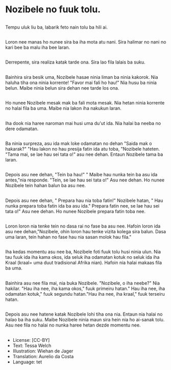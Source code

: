 # Nozibele no fuuk tolu.

##
Tempu uluk liu ba, labarik feto nain tolu ba hili ai.

##
Loron nee manas ho nunee sira ba iha mota atu nani. Sira halimar no nani no kari bee ba malu iha bee laran.

##
Derrepente, sira realiza katak tarde ona. Sira lao fila lalais ba suku.

##
Bainhira sira besik uma, Nozibele hasae ninia liman ba ninia kakorok. Nia haluha tiha ona ninia korrente! "Favor mai fali ho hau!" Nia husu ba ninia belun. Maibe ninia belun sira dehan nee tarde los ona.

##
Ho nunee Nozibele mesak mak ba fali mota mesak. Nia hetan ninia korrente no halai fila ba uma. Maibe nia lakon iha nakukun laran.

##
Iha dook nia haree naroman mai husi uma du'ut ida. Nia halai ba neeba no dere odamatan.

##
Ba ninia surpreza, asu ida mak loke odamatan no dehan "Saida mak o hakarak?" "Hau lakon no hau presija fatin ida atu toba, "Nozibele hateten. "Tama mai, se lae hau sei tata o!" asu nee dehan. Entaun Nozibele tama ba laran.

##
Depois asu nee dehan, "Tein ba hau!" " Maibe hau nunka tein ba asu ida antes,"nia responde. "Tein, se lae hau sei tata o!" Asu nee dehan. Ho nunee Nozibele tein hahan balun ba asu nee.

##
Depois asu nee dehan, " Prepara hau nia toba fatin!" Nozibele hatan, " Hau nunka prepara toba fatin ida ba asu ida." Prepara fatin nee, se lae hau sei tata o!" Asu nee dehan. Ho nunee Nozibele prepara fatin toba nee.

##
Loron loron nia tenke tein no dasa rai no fase ba asu nee. Hafoin loron ida asu nee dehan,"Nozibele, ohin loron hau tenke vizita kolega sira balun. Dasa uma laran, tein hahan no fase hau nia sasan molok hau fila."

##
Iha kedas momentu asu nee ba, Nozibele foti fuuk tolu husi ninia ulun. Nia tau fuuk ida iha kama okos, ida seluk iha odamatan kotuk no seluk ida iha Kraal (kraal= uma duut tradisional Afrika nian). Hafoin nia halai makaas fila ba uma.

##
Bainhira asu nee fila mai, nia buka Nozibele. "Nozibele, o iha neebe?" Nia hakilar. "Hau iha nee, iha kama okos," fuuk primeiru hatan." Hau iha nee, iha odamatan kotuk," fuuk segundu hatan."Hau iha nee, iha kraal," fuuk terseiru hatan.

##
Depois asu nee hatene katak Nozibele lohi tiha ona nia. Entaun nia halai no halao ba iha suku. Maibe Nozibele ninia maun sira hein nia ho ai-sanak tolu. Asu nee fila no halai no nunka haree hetan dezde momentu nee.

##
* License: [CC-BY]
* Text: Tessa Welch
* Illustration: Wiehan de Jager
* Translation: Aurelio da Costa
* Language: tet
